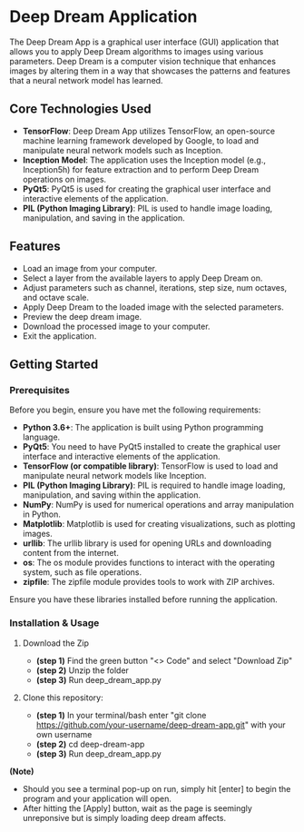 # Deep Dream Application

The Deep Dream App is a graphical user interface (GUI) application that allows you to apply Deep Dream algorithms to images using various parameters. Deep Dream is a computer vision technique that enhances images by altering them in a way that showcases the patterns and features that a neural network model has learned.

## Core Technologies Used

- **TensorFlow**: Deep Dream App utilizes TensorFlow, an open-source machine learning framework developed by Google, to load and manipulate neural network models such as Inception.
- **Inception Model**: The application uses the Inception model (e.g., Inception5h) for feature extraction and to perform Deep Dream operations on images.
- **PyQt5**: PyQt5 is used for creating the graphical user interface and interactive elements of the application.
- **PIL (Python Imaging Library)**: PIL is used to handle image loading, manipulation, and saving in the application.


## Features

- Load an image from your computer.
- Select a layer from the available layers to apply Deep Dream on.
- Adjust parameters such as channel, iterations, step size, num octaves, and octave scale.
- Apply Deep Dream to the loaded image with the selected parameters.
- Preview the deep dream image.
- Download the processed image to your computer.
- Exit the application.

## Getting Started

### Prerequisites

Before you begin, ensure you have met the following requirements:

- **Python 3.6+**: The application is built using Python programming language.
- **PyQt5**: You need to have PyQt5 installed to create the graphical user interface and interactive elements of the application.
- **TensorFlow (or compatible library)**: TensorFlow is used to load and manipulate neural network models like Inception.
- **PIL (Python Imaging Library)**: PIL is required to handle image loading, manipulation, and saving within the application.
- **NumPy**: NumPy is used for numerical operations and array manipulation in Python.
- **Matplotlib**: Matplotlib is used for creating visualizations, such as plotting images.
- **urllib**: The urllib library is used for opening URLs and downloading content from the internet.
- **os**: The os module provides functions to interact with the operating system, such as file operations.
- **zipfile**: The zipfile module provides tools to work with ZIP archives.

Ensure you have these libraries installed before running the application.

### Installation & Usage
1. Download the Zip 
    - **(step 1)** Find the green button "<> Code" and select "Download Zip"
    - **(step 2)** Unzip the folder 
    - **(step 3)** Run deep_dream_app.py 

2. Clone this repository:
    - **(step 1)** In your terminal/bash enter "git clone https://github.com/your-username/deep-dream-app.git" with your own username
    - **(step 2)** cd deep-dream-app
    - **(step 3)** Run deep_dream_app.py 

**(Note)** 
- Should you see a terminal pop-up on run, simply hit [enter] to begin the program and your application will open.
- After hitting the [Apply] button, wait as the page is seemingly unreponsive but is simply loading deep dream affects.


